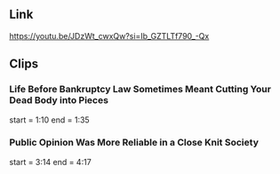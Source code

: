 ## Link
https://youtu.be/JDzWt_cwxQw?si=Ib_GZTLTf790_-Qx

## Clips

### Life Before Bankruptcy Law Sometimes Meant Cutting Your Dead Body into Pieces
start = 1:10
end = 1:35

### Public Opinion Was More Reliable in a Close Knit Society
start = 3:14
end = 4:17